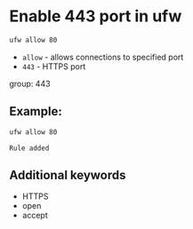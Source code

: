 # Enable 443 port in ufw

```bash
ufw allow 80
```

- `allow` - allows connections to specified port
- `443` - HTTPS port

group: 443

## Example: 
```bash
ufw allow 80
```
```
Rule added

```

## Additional keywords
- HTTPS
- open
- accept

